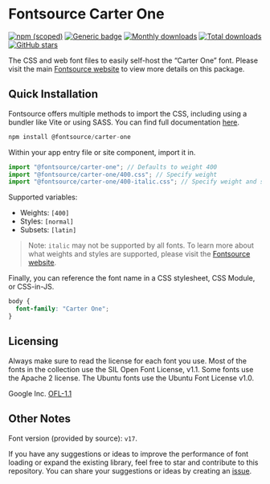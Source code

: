 # Fontsource Carter One

[![npm (scoped)](https://img.shields.io/npm/v/@fontsource/carter-one?color=brightgreen)](https://www.npmjs.com/package/@fontsource/carter-one) [![Generic badge](https://img.shields.io/badge/fontsource-passing-brightgreen)](https://github.com/fontsource/fontsource) [![Monthly downloads](https://badgen.net/npm/dm/@fontsource/carter-one)](https://github.com/fontsource/fontsource) [![Total downloads](https://badgen.net/npm/dt/@fontsource/carter-one)](https://github.com/fontsource/fontsource) [![GitHub stars](https://img.shields.io/github/stars/fontsource/fontsource.svg?style=social&label=Star)](https://github.com/fontsource/fontsource/stargazers)

The CSS and web font files to easily self-host the “Carter One” font. Please visit the main [Fontsource website](https://fontsource.org/fonts/carter-one) to view more details on this package.

## Quick Installation

Fontsource offers multiple methods to import the CSS, including using a bundler like Vite or using SASS. You can find full documentation [here](https://fontsource.org/docs/getting-started/introduction).

```javascript
npm install @fontsource/carter-one
```

Within your app entry file or site component, import it in.

```javascript
import "@fontsource/carter-one"; // Defaults to weight 400
import "@fontsource/carter-one/400.css"; // Specify weight
import "@fontsource/carter-one/400-italic.css"; // Specify weight and style
```

Supported variables:
- Weights: `[400]`
- Styles: `[normal]`
- Subsets: `[latin]`

> Note: `italic` may not be supported by all fonts. To learn more about what weights and styles are supported, please visit the [Fontsource website](https://fontsource.org/fonts/carter-one).

Finally, you can reference the font name in a CSS stylesheet, CSS Module, or CSS-in-JS.

```css
body {
  font-family: "Carter One";
}
```

## Licensing
Always make sure to read the license for each font you use. Most of the fonts in the collection use the SIL Open Font License, v1.1. Some fonts use the Apache 2 license. The Ubuntu fonts use the Ubuntu Font License v1.0.

Google Inc.
[OFL-1.1](http://scripts.sil.org/OFL)

## Other Notes
Font version (provided by source): `v17`.

If you have any suggestions or ideas to improve the performance of font loading or expand the existing library, feel free to star and contribute to this repository. You can share your suggestions or ideas by creating an [issue](https://github.com/fontsource/fontsource/issues).